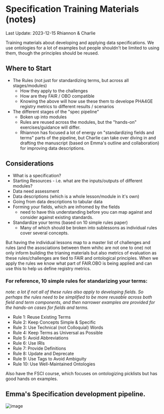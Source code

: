 # Specification Training Materials (notes)

Last Update: 2023-12-15 Rhiannon & Charlie

Training materials about developing and applying data specifications. We use ontologies for a lot of examples but people shouldn't be limited to using them, though the principles should be reused. 

## Where to Start

- The Rules (not just for standardizing terms, but across all stages/modules)
  - How they apply to the challenges
  - How are they FAIR / OBO compatible
  - Knowing the above will how use these them to develope PHA4GE registry metrics to different results / scenarios
- The different stages of the "spec pipeline"
   - Boken up into modules
   - Rules are reused across the modules, but the "hands-on" exercises/guidance will differ.
   - Rhiannon has focused a lot of energy on "standardizing fields and terms" parts of the pipeline, but Charlie can take over diving in and drafting the manuscript (based on Emma's outline and collaboration) for improving data descriptions.

## Considerations
- What is a specification?
- Starting Resources - i.e. what are the inputs/outputs of different modules?
- Data need assessment
- Data descriptions (which is a whole lesson/module in it's own)
- Going from data descriptions to tabular data
- Forming your fields, which are infromed by the fields
  - need to have this understanding before you can map against and consider against existing standards. 
- Standardize your terms (based on 10 simple rules paper)
  - Many of which should be broken into sublessons as individual rules cover several concepts.
 
But having the individual lessons map to a master list of challenges and rules (and the asosciations between them whihc are not one to one) not only inform building the trianing materials but also metrics of evaluation as these rules/challenges are tied to FAIR and ontological principles. When we apply the rules we know what part of FAIR.OBO is being applied and can use this to help us define registry metrics.

### For reference, 10 simple rules for standarizing your terms:

_note: a lot if not all of these rules also apply to developing fields. So perhaps the rules need to be simplified to be more reusable across both field and term components, and then narrower examples are provided for the hands-on cases for fields and terms._

- Rule 1: Reuse Existing Terms
- Rule 2: Keep Concepts Simple & Specific
- Rule 3: Use Technical (not Colloquial) Words
- Rule 4: Keep Terms as Universal as Possible
- Rule 5: Avoid Abbreviations
- Rule 6: Use IRIs
- Rule 7: Provide Definitions
- Rule 8: Update and Deprecate
- Rule 9: Use Tags to Avoid Ambiguity
- Rule 10: Use Well-Maintained Ontologies

Also have the FSCI course, which focuses on ontologizing picklists but has good hands on examples.

## Emma's Specification development pipeline. 

![image](https://github.com/cidgoh/specification-training/assets/48695054/ccc3573e-eb38-480d-9e15-3ef5a537fff6)
